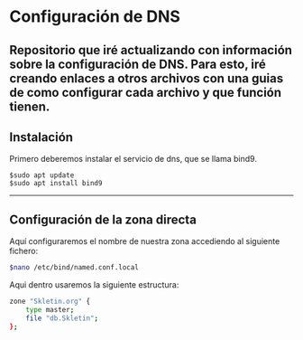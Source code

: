 # Configuración de DNS
Repositorio que iré actualizando con información sobre la configuración de DNS.
Para esto, iré creando enlaces a otros archivos con una guias de como configurar cada archivo y que función tienen.
---
## Instalación
Primero deberemos instalar el servicio de dns, que se llama bind9.

```
$sudo apt update
$sudo apt install bind9
```
---
## Configuración de la zona directa
Aquí configuraremos el nombre de nuestra zona accediendo al siguiente fichero:
```bash
$nano /etc/bind/named.conf.local
```
Aqui dentro usaremos la siguiente estructura:
```bash
zone "Skletin.org" {
    type master;
    file "db.Skletin";
};

```
